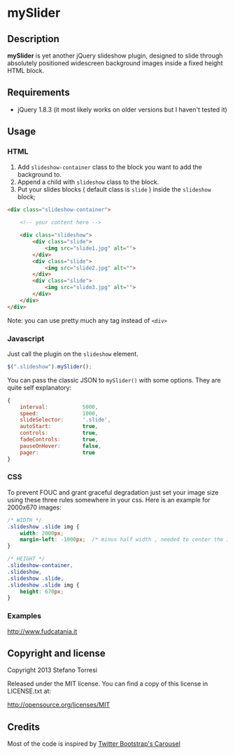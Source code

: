 mySlider
===

Description
---

**mySlider** is yet another jQuery slideshow plugin, designed to slide through absolutely positioned widescreen background images inside a fixed height HTML block.

Requirements
---

* jQuery 1.8.3 (it most likely works on older versions but I haven't tested it)

Usage
---

### HTML

1. Add `slideshow-container` class to the block you want to add the background to.
2. Append a child with `slideshow` class to the block.
3. Put your slides blocks ( default class is `slide` ) inside the `slideshow` block;

```html
<div class="slideshow-container">
	
	<!-- your content here -->

	<div class="slideshow">
		<div class="slide">
			<img src="slide1.jpg" alt="">
		</div>
		<div class="slide">
			<img src="slide2.jpg" alt="">
		</div>
		<div class="slide">
			<img src="slide3.jpg" alt="">
		</div>
	</div>
</div>
```

Note: you can use pretty much any tag instead of `<div>`

### Javascript

Just call the plugin on the `slideshow` element.

```javascript
$(".slideshow").mySlider();
```

You can pass the classic JSON to `mySlider()` with some options.
They are quite self explanatory:

```javascript
{
    interval:           5000,
    speed:              1000,
    slideSelector:      '.slide',
    autoStart:          true,
    controls:           true,
    fadeControls:       true,
    pauseOnHover:       false,
    pager:              true
}
```

### CSS

To prevent FOUC and grant graceful degradation just set your image size using these three rules somewhere in your css. Here is an example for 2000x670 images:

```css
/* WIDTH */
.slideshow .slide img {
    width: 2000px;
    margin-left: -1000px;  /* minus half width , needed to center the image */
}

/* HEIGHT */
.slideshow-container, 
.slideshow,
.slideshow .slide,
.slideshow .slide img {
    height: 670px;
}
```

### Examples

   http://www.fudcatania.it

Copyright and license
--

Copyright 2013 Stefano Torresi

Released under the MIT license. You can find a copy of this license in LICENSE.txt at:

   http://opensource.org/licenses/MIT

Credits
--

Most of the code is inspired by [Twitter Bootstrap's Carousel](http://twitter.github.com/bootstrap/javascript.html#carousel)